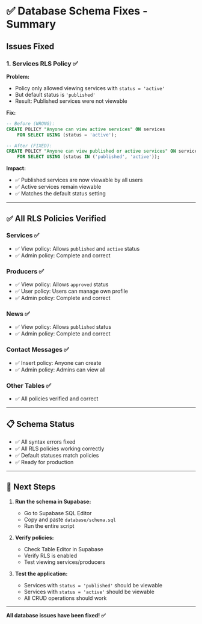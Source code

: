 # ✅ Database Schema Fixes - Summary

## Issues Fixed

### 1. **Services RLS Policy** ✅
**Problem:** 
- Policy only allowed viewing services with `status = 'active'`
- But default status is `'published'`
- Result: Published services were not viewable

**Fix:**
```sql
-- Before (WRONG):
CREATE POLICY "Anyone can view active services" ON services
    FOR SELECT USING (status = 'active');

-- After (FIXED):
CREATE POLICY "Anyone can view published or active services" ON services
    FOR SELECT USING (status IN ('published', 'active'));
```

**Impact:** 
- ✅ Published services are now viewable by all users
- ✅ Active services remain viewable
- ✅ Matches the default status setting

---

## ✅ All RLS Policies Verified

### Services ✅
- ✅ View policy: Allows `published` and `active` status
- ✅ Admin policy: Complete and correct

### Producers ✅
- ✅ View policy: Allows `approved` status
- ✅ User policy: Users can manage own profile
- ✅ Admin policy: Complete and correct

### News ✅
- ✅ View policy: Allows `published` status
- ✅ Admin policy: Complete and correct

### Contact Messages ✅
- ✅ Insert policy: Anyone can create
- ✅ Admin policy: Admins can view all

### Other Tables ✅
- ✅ All policies verified and correct

---

## 📋 Schema Status

- ✅ All syntax errors fixed
- ✅ All RLS policies working correctly
- ✅ Default statuses match policies
- ✅ Ready for production

---

## 🔄 Next Steps

1. **Run the schema in Supabase:**
   - Go to Supabase SQL Editor
   - Copy and paste `database/schema.sql`
   - Run the entire script

2. **Verify policies:**
   - Check Table Editor in Supabase
   - Verify RLS is enabled
   - Test viewing services/producers

3. **Test the application:**
   - Services with `status = 'published'` should be viewable
   - Services with `status = 'active'` should be viewable
   - All CRUD operations should work

---

**All database issues have been fixed! ✅**

